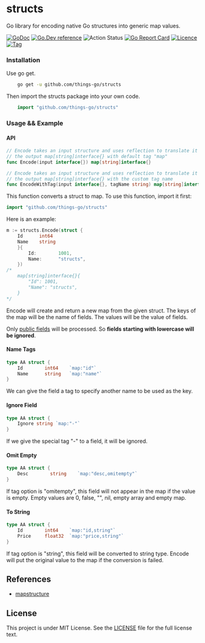 # structs

Go library for encoding native Go structures into generic map values.

[![GoDoc](https://godoc.org/github.com/things-go/structs?status.svg)](https://godoc.org/github.com/things-go/structs)
[![Go.Dev reference](https://img.shields.io/badge/go.dev-reference-blue?logo=go&logoColor=white)](https://pkg.go.dev/github.com/things-go/structs?tab=doc)
![Action Status](https://github.com/things-go/structs/workflows/Go/badge.svg)
[![Go Report Card](https://goreportcard.com/badge/github.com/things-go/structs)](https://goreportcard.com/report/github.com/things-go/structs)
[![Licence](https://img.shields.io/github/license/things-go/structs)](https://raw.githubusercontent.com/things-go/structs/main/LICENSE)
[![Tag](https://img.shields.io/github/v/tag/things-go/structs)](https://github.com/things-go/structs/tags)

### Installation

Use go get.

```bash
    go get -u github.com/things-go/structs
```

Then import the structs package into your own code.

```go
    import "github.com/things-go/structs"
```

### Usage && Example

#### API

```go
// Encode takes an input structure and uses reflection to translate it to
// the output map[string]interface{} with default tag "map"
func Encode(input interface{}) map[string]interface{}

// Encode takes an input structure and uses reflection to translate it to
// the output map[string]interface{} with the custom tag name
func EncodeWithTag(input interface{}, tagName string) map[string]interface{}
```

This function converts a struct to map. To use this function, import it first:

```go
import "github.com/things-go/structs"
```

Here is an example:

```go
m := structs.Encode(struct {
    Id      int64
    Name    string
    }{
        Id:        1001,
        Name:      "structs",
    })
/*
    map[string]interface{}{
        "Id": 1001,  
        "Name": "structs",
    }
*/
```

Encode will create and return a new map from the given struct. The keys of the map will be the
name of fields. The values will be the value of fields.

Only [public fields](https://golang.org/doc/effective_go.html#names) will be processed. So **fields
starting with lowercase will be ignored**.

#### Name Tags

```go
type AA struct {
    Id        int64    `map:"id"`
    Name      string   `map:"name"`
}
```
We can give the field a tag to specify another name to be used as the key.

#### Ignore Field

```go
type AA struct {
    Ignore string `map:"-"`
}
```
If we give the special tag "-" to a field, it will be ignored.

#### Omit Empty

```go
type AA struct {
    Desc        string    `map:"desc,omitempty"`
}
```
If tag option is "omitempty", this field will not appear in the map if the value is empty.
Empty values are 0, false, "", nil, empty array and empty map.

#### To String

```go
type AA struct {
    Id        int64    `map:"id,string"`
    Price     float32  `map:"price,string"`
}
```
If tag option is "string", this field will be converted to string type. Encode will put the
original value to the map if the conversion is failed.

## References

- [mapstructure](https://github.com/mitchellh/mapstructure)

## License

This project is under MIT License. See the [LICENSE](LICENSE) file for the full license text.